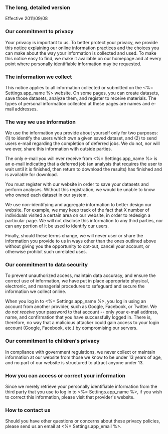 ### The long, detailed version

Effective 2011/09/08

### Our commitment to privacy

Your privacy is important to us. To better protect your privacy, we provide this notice explaining our online information practices and the choices you can make about the way your information is collected and used. To make this notice easy to find, we make it available on our homepage and at every point where personally identifiable information may be requested.

### The information we collect

This notice applies to all information collected or submitted on the <%= Settings.app_name %> website. On some pages, you can create datasets, save those datasets, analyze them, and register to receive materials. The types of personal information collected at these pages are names and e-mail addresses.

### The way we use information

We use the information you provide about yourself only for two purposes: (1) to identify the users which own a given saved dataset, and (2) to send users e-mail regarding the completion of deferred jobs.  We do not, nor will we ever, share this information with outside parties.

The only e-mail you will ever receive from <%= Settings.app_name %> is an e-mail indicating that a deferred job (an analysis that requires the user to wait until it is finished, then return to download the results) has finished and is available for download.

You must register with our website in order to save your datasets and perform analyses.  Without this registration, we would be unable to know who owned each dataset in our system.

We use non-identifying and aggregate information to better design our website. For example, we may keep track of the fact that X number of individuals visited a certain area on our website, in order to redesign a particular page.  We will not disclose this information to any third parties, nor can any portion of it be used to identify our users.

Finally, should these terms change, we will never user or share the information you provide to us in ways other than the ones outlined above without giving you the opportunity to opt-out, cancel your account, or otherwise prohibit such unrelated uses.

### Our commitment to data security

To prevent unauthorized access, maintain data accuracy, and ensure the correct use of information, we have put in place appropriate physical, electronic, and managerial procedures to safeguard and secure the information we collect online.

When you log in to <%= Settings.app_name %>, you log in using an account from another provider, such as Google, Facebook, or Twitter.  We *do not receive* your password to that account -- only your e-mail address, name, and confirmation that you have successfully logged in.  There is, therefore, no way that a malicious attacker could gain access to your login account (Google, Facebook, etc.) by compromising our servers.

### Our commitment to children's privacy

In compliance with government regulations, we never collect or maintain information at our website from those we know to be under 13 years of age, and no part of our website is structured to attract anyone under 13.

### How you can access or correct your information

Since we merely retrieve your personally identifiable information from the third party that you use to log in to <%= Settings.app_name %>, if you wish to correct this information, please visit that provider's website.

### How to contact us

Should you have other questions or concerns about these privacy policies, please send us an email at <%= Settings.app_email %>.
